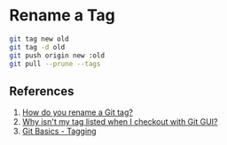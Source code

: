 # Rename a Tag

```bash
git tag new old
git tag -d old
git push origin new :old
git pull --prune --tags
```

## References

1. [How do you rename a Git tag?](https://stackoverflow.com/a/5719854/6146580)
1. [Why isn't my tag listed when I checkout with Git GUI?](https://stackoverflow.com/a/49286861/6146580)
1. [Git Basics - Tagging](https://git-scm.com/book/en/v2/Git-Basics-Tagging)
